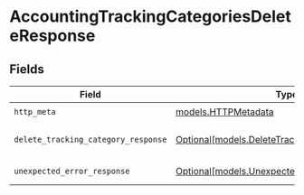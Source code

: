 # AccountingTrackingCategoriesDeleteResponse


## Fields

| Field                                                                                          | Type                                                                                           | Required                                                                                       | Description                                                                                    |
| ---------------------------------------------------------------------------------------------- | ---------------------------------------------------------------------------------------------- | ---------------------------------------------------------------------------------------------- | ---------------------------------------------------------------------------------------------- |
| `http_meta`                                                                                    | [models.HTTPMetadata](../models/httpmetadata.md)                                               | :heavy_check_mark:                                                                             | N/A                                                                                            |
| `delete_tracking_category_response`                                                            | [Optional[models.DeleteTrackingCategoryResponse]](../models/deletetrackingcategoryresponse.md) | :heavy_minus_sign:                                                                             | Tracking category deleted                                                                      |
| `unexpected_error_response`                                                                    | [Optional[models.UnexpectedErrorResponse]](../models/unexpectederrorresponse.md)               | :heavy_minus_sign:                                                                             | Unexpected error                                                                               |